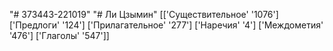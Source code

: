 "# 373443-221019" 
"# Ли Цзымин" 
[['Существительное' '1076']
 ['Предлоги' '124']
 ['Прилагательное' '277']
 ['Наречия' '4']
 ['Междометия' '476']
 ['Глаголы' '547']]
